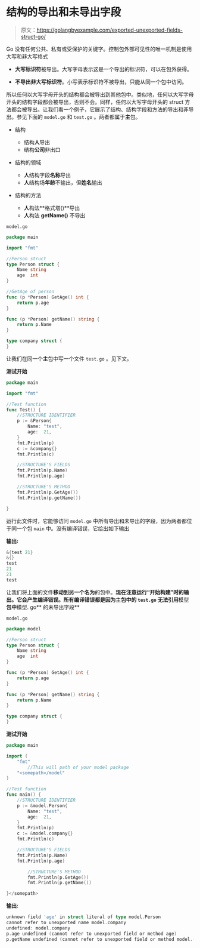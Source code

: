 # 结构的导出和未导出字段

> 原文：<https://golangbyexample.com/exported-unexported-fields-struct-go/>

Go 没有任何公共、私有或受保护的关键字。控制包外部可见性的唯一机制是使用大写和非大写格式

*   **大写标识符**被导出。大写字母表示这是一个导出的标识符，可以在包外获得。

*   **不导出非大写标识符**。小写表示标识符不被导出，只能从同一个包中访问。

所以任何以大写字母开头的结构都会被导出到其他包中。类似地，任何以大写字母开头的结构字段都会被导出，否则不会。同样，任何以大写字母开头的 struct 方法都会被导出。让我们看一个例子，它展示了结构、结构字段和方法的导出和非导出。参见下面的 `model.go` 和 `test.go` 。两者都属于**主**包。

*   结构
    *   结构**人**导出
    *   结构**公司**非出口

*   结构的领域
    *   **人**结构字段**名称**导出
    *   **人**结构场**年龄**不输出，但**姓名**输出

*   结构的方法
    *   **人**构法**格式塔()**导出
    *   **人**构法 **getName()** 不导出

`model.go`

```go
package main

import "fmt"

//Person struct
type Person struct {
    Name string
    age  int
}

//GetAge of person
func (p *Person) GetAge() int {
    return p.age
}

func (p *Person) getName() string {
    return p.Name
}

type company struct {
}
```

让我们在同一个**主**包中写一个文件 `test.go` 。见下文。

**测试开始**

```go
package main

import "fmt"

//Test function
func Test() {
    //STRUCTURE IDENTIFIER
    p := &Person{
        Name: "test",
        age:  21,
    }
    fmt.Println(p)
    c := &company{}
    fmt.Println(c)

    //STRUCTURE'S FIELDS
    fmt.Println(p.Name)
    fmt.Println(p.age)

    //STRUCTURE'S METHOD
    fmt.Println(p.GetAge())
    fmt.Println(p.getName())

}
```

运行此文件时，它能够访问 `model.go` 中所有导出和未导出的字段，因为两者都位于同一个包 `main` 中。没有编译错误，它给出如下输出

**输出:**

```go
&{test 21}
&{}
test
21
21
test
```

让我们将上面的文件**移动到另一个名为**的包中。**现在注意运行“开始构建”时的输出。它会产生编译错误。所有编译错误都是因为**主**包中的 `test.go` 无法引用**模型**包中**模型. go** 的未导出字段**

`model.go`

```go
package model

//Person struct
type Person struct {
	Name string
	age  int
}

func (p *Person) GetAge() int {
    return p.age
}

func (p *Person) getName() string {
    return p.Name
}

type company struct {
}
```

**测试开始**

```go
package main

import (
	"fmt"
        //This will path of your model package
	"<somepath>/model"
)

//Test function
func main() {
	//STRUCTURE IDENTIFIER
	p := &model.Person{
		Name: "test",
		age:  21,
	}
	fmt.Println(p)
	c := &model.company{}
	fmt.Println(c)

	//STRUCTURE'S FIELDS
	fmt.Println(p.Name)
	fmt.Println(p.age)

        //STRUCTURE'S METHOD
        fmt.Println(p.GetAge())
        fmt.Println(p.getName())

}</somepath>
```

**输出:**

```go
unknown field 'age' in struct literal of type model.Person
cannot refer to unexported name model.company
undefined: model.company
p.age undefined (cannot refer to unexported field or method age)
p.getName undefined (cannot refer to unexported field or method model.(*Person).getName)
```